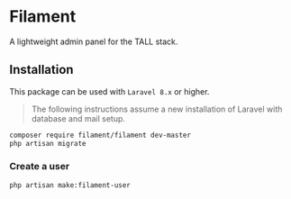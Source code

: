 # Filament

A lightweight admin panel for the TALL stack.

## Installation

This package can be used with `Laravel 8.x` or higher.

> The following instructions assume a new installation of Laravel with database and mail setup.

```bash
composer require filament/filament dev-master
php artisan migrate
```

### Create a user

```bash
php artisan make:filament-user
```
